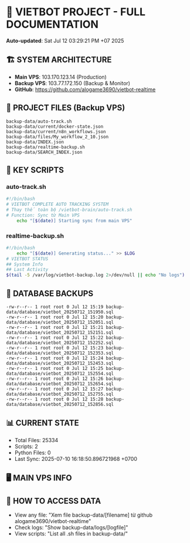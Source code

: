# 🤖 VIETBOT PROJECT - FULL DOCUMENTATION
**Auto-updated**: Sat Jul 12 03:29:21 PM +07 2025

## 🏗️ SYSTEM ARCHITECTURE
- **Main VPS**: 103.170.123.14 (Production)
- **Backup VPS**: 103.77.172.150 (Backup & Monitor)
- **GitHub**: https://github.com/alogame3690/vietbot-realtime

## 📁 PROJECT FILES (Backup VPS)
```
backup-data/auto-track.sh
backup-data/current/docker-state.json
backup-data/current/n8n_workflows.json
backup-data/files/My_workflow_2_10.json
backup-data/INDEX.json
backup-data/realtime-backup.sh
backup-data/SEARCH_INDEX.json
```

## 🔧 KEY SCRIPTS
### auto-track.sh
```bash
#!/bin/bash
# VIETBOT COMPLETE AUTO TRACKING SYSTEM
# Thay thế toàn bộ /vietbot-brain/auto-track.sh
# Function: Sync từ Main VPS
    echo "[$(date)] Starting sync from main VPS"
```
### realtime-backup.sh
```bash
#!/bin/bash
    echo "[$(date)] Generating status..." >> $LOG
# VIETBOT STATUS
## System Info
## Last Activity
$(tail -5 /var/log/vietbot-backup.log 2>/dev/null || echo "No logs")
```

## 💾 DATABASE BACKUPS
```
-rw-r--r-- 1 root root 0 Jul 12 15:19 backup-data/database/vietbot_20250712_151950.sql
-rw-r--r-- 1 root root 0 Jul 12 15:20 backup-data/database/vietbot_20250712_152051.sql
-rw-r--r-- 1 root root 0 Jul 12 15:21 backup-data/database/vietbot_20250712_152151.sql
-rw-r--r-- 1 root root 0 Jul 12 15:22 backup-data/database/vietbot_20250712_152252.sql
-rw-r--r-- 1 root root 0 Jul 12 15:23 backup-data/database/vietbot_20250712_152353.sql
-rw-r--r-- 1 root root 0 Jul 12 15:24 backup-data/database/vietbot_20250712_152453.sql
-rw-r--r-- 1 root root 0 Jul 12 15:25 backup-data/database/vietbot_20250712_152554.sql
-rw-r--r-- 1 root root 0 Jul 12 15:26 backup-data/database/vietbot_20250712_152654.sql
-rw-r--r-- 1 root root 0 Jul 12 15:27 backup-data/database/vietbot_20250712_152755.sql
-rw-r--r-- 1 root root 0 Jul 12 15:28 backup-data/database/vietbot_20250712_152856.sql
```

## 📊 CURRENT STATE
- Total Files: 25334
- Scripts: 2
- Python Files: 0
- Last Sync: 2025-07-10 16:18:50.896721968 +0700

## 🖥️ MAIN VPS INFO


## 🚨 HOW TO ACCESS DATA
- View any file: "Xem file backup-data/[filename] từ github alogame3690/vietbot-realtime"
- Check logs: "Show backup-data/logs/[logfile]"
- View scripts: "List all .sh files in backup-data/"
